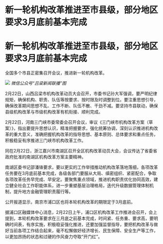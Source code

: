 # 新一轮机构改革推进至市县级，部分地区要求3月底前基本完成

# 新一轮机构改革推进至市县级，部分地区要求3月底前基本完成

全国多个市县正密集召开会议，推进新一轮机构改革。

![](https://inews.gtimg.com/om_bt/OOh3OL4J6sYr0qOxhe_l4z-rWA1PHkEyWE_l75dEsSG0QAA/1000)
_微信公众号“吕梁新闻联播”图_

2月22日，山西吕梁市机构改革动员大会召开，市委书记孙大军强调，要严明纪律规矩，确保机构、职责、队伍等按要求、按时限及时调整到位。要注重思想引导，确保改革期间思想不乱、工作不断、队伍不散、干劲不减。要坚持市县联动，确保县级机构改革与市级机构改革有机衔接、顺利完成。

2月22日，河南三门峡市委常委会召开会议，审议《三门峡市机构改革方案（草案）》，指出要提升思想认识，精准把握要求，强化统筹协调，深刻认识推进机构改革的重大意义，准确把握机构改革的指导思想、基本原则、总体要求和重点任务，积极稳妥有序推进三门峡市机构改革工作。

同在2月22日，浙江嘉兴市南湖区召开全区机构改革动员大会，会议传达了省委省政府批准的南湖区机构改革方案主要精神。

南湖区委书记邵潘锋要求，要以更实的工作举措推动机构改革落地落细，各项改革任务要在3月底前基本完成，各级各部门要服从大局、缜密组织、紧密配合，争取各项改革任务早完成、早安定。要聚焦重点领域，推进机构职责优化协同高效，建立健全社会工作职能体系，进一步重塑基层治理格局，迭代升级数据管理体制机制，提升地方金融管理职责履行等。

公开报道显示，南京市浦口区也将本轮机构改革的期限定于3月底前。

据浦口区融媒体中心消息，2月22日上午，浦口区机构改革工作推进会召开，会上提到，本轮机构改革要求在三月底之前基本完成，时间紧、任务重、要求高，要明确时间表，有序实施，积极稳妥强化推进，还要加强监督指导，要把机构改革与做好当前各项工作结合起来，毫不松懈做好经济增长、民生保障、安全生产等工作，以更加昂扬的状态和过硬的作风奋力夺取“开门红”。

